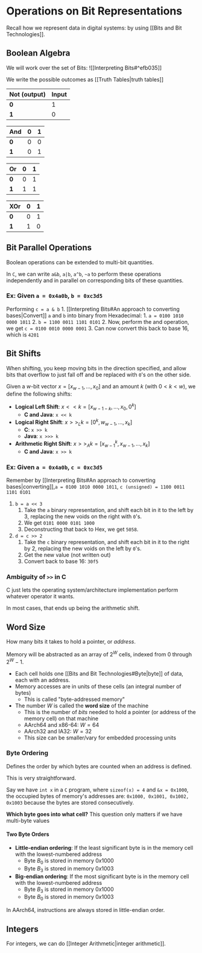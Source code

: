 # Operations on Bit Representations

Recall how we represent data in digital systems: by using [[Bits and Bit Technologies]].

## Boolean Algebra

We will work over the set of Bits: ![[Interpreting Bits#^efb035]]

We write the possible outcomes as [[Truth Tables|truth tables]]

| Not (output) | Input |
| ------------ | ----- |
| **0**        | 1     |
| **1**        | 0     |

| And   | **0** | **1** |
| ----- | ----- | ----- |
| **0** | 0     | 0     |
| **1** | 0     | 1     |

| Or    | **0** | **1** |
| ----- | ----- | ----- |
| **0** | 0     | 1     |
| **1** | 1     | 1     |

| XOr   | **0** | **1** |
| ----- | ----- | ----- |
| **0** | 0     | 1     |
| **1** | 1     | 0     |

## Bit Parallel Operations

Boolean operations can be extended to multi-bit quantities.

In `C`, we can write `a&b`, `a|b`, `a^b`, `~a` to perform these operations independently and in parallel on corresponding bits of these quantities.

### Ex: Given `a = 0x4a0b`, `b = 0xc3d5`

Performing `c = a & b` 1. [[Interpreting Bits#An approach to converting bases|Convert]] `a` and `b` into binary from Hexadecimal: 1. `a = 0100 1010 0000 1011` 2. `b = 1100 0011 1101 0101` 2. Now, perform the and operation, we get `c = 0100 0010 0000 0001` 3. Can now convert this back to base 16, which is `4201`

## Bit Shifts

When shifting, you keep moving bits in the direction specified, and allow bits that overflow to just fall off and be replaced with `0`'s on the other side.

Given a $w$-bit vector $x=[x_{w-1}, \ldots, x_0]$ and an amount $k$ (with $0<k<w$), we define the following shifts:

- **Logical Left Shift**: $x<<k=[x_{w-1-k}, \ldots, x_0, 0^k]$
  - **C and Java**: `x << k`
- **Logical Right Shift**: $x>>_Lk=[0^k, w_{w-1}, \ldots, x_k]$
  - **C**: `x >> k`
  - **Java**: `x >>> k`
- **Arithmetic Right Shift**: $x>>_Ak=[x^k_{w-1}, x_{w-1}, \ldots, x_k]$
  - **C and Java**: `x >> k`

### Ex: Given `a = 0x4a0b`, `c = 0xc3d5`

Remember by [[Interpreting Bits#An approach to converting bases|converting]],`a = 0100 1010 0000 1011`, `c (unsigned) = 1100 0011 1101 0101`

1. `b = a << 3`
   1. Take the `a` binary representation, and shift each bit in it to the left by 3, replacing the new voids on the right with `0`'s.
   2. We get `0101 0000 0101 1000`
   3. Deconstructing that back to Hex, we get `5058`.
2. `d = c >> 2`
   1. Take the `c` binary representation, and shift each bit in it to the right by 2, replacing the new voids on the left by `0`'s.
   2. Get the new value (not written out)
   3. Convert back to base 16: `30f5`

### Ambiguity of `>>` in C

C just lets the operating system/architecture implementation perform whatever operator it wants.

In most cases, that ends up being the arithmetic shift.

## Word Size

How many bits it takes to hold a pointer, or _address_.

Memory will be abstracted as an array of $2^W$ cells, indexed from $0$ through $2^W-1$.

- Each cell holds one [[Bits and Bit Technologies#Byte|byte]] of data, each with an address.
- Memory accesses are in units of these cells (an integral number of bytes)
  - This is called "byte-addressed memory"
- The number $W$ is called the **word size** of the machine
  - This is the number of _bits_ needed to hold a pointer (or address of the memory cell) on that machine
  - AArch64 and x86-64: $W=64$
  - AArch32 and IA32: $W=32$
  - This size can be smaller/vary for embedded processing units

### Byte Ordering

Defines the order by which bytes are counted when an address is defined.

This is very straightforward.

Say we have `int x` in a `C` program, where `sizeof(x) = 4` and `&x = 0x1000`, the occupied bytes of memory's addresses are: `0x1000, 0x1001, 0x1002, 0x1003` because the bytes are stored consecutively.

**Which byte goes into what cell?** This question only matters if we have multi-byte values

#### Two Byte Orders

- **Little-endian ordering**: If the least significant byte is in the memory cell with the lowest-numbered address
  - Byte $B_0$ is stored in memory $0x1000$
  - Byte $B_3$ is stored in memory $0x1003$
- **Big-endian ordering**: If the most significant byte is in the memory cell with the lowest-numbered address
  - Byte $B_3$ is stored in memory $0x1000$
  - Byte $B_0$ is stored in memory $0x1003$

In AArch64, instructions are always stored in little-endian order.

## Integers

For integers, we can do [[Integer Arithmetic|integer arithmetic]].
